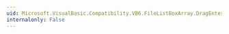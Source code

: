 ```yaml
---
uid: Microsoft.VisualBasic.Compatibility.VB6.FileListBoxArray.DragEnter
internalonly: False
---
```

